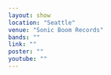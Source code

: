 ```yaml
---
layout: show
location: "Seattle"
venue: "Sonic Boom Records"
bands: ""
link: ""
poster: ""
youtube: ""
---
```



